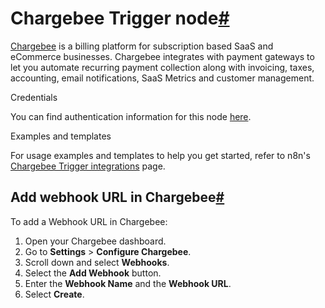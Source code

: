 [](https://github.com/n8n-io/n8n-docs/edit/main/docs/integrations/builtin/trigger-nodes/n8n-nodes-base.chargebeetrigger.md "Edit this page")

# Chargebee Trigger node[#](#chargebee-trigger-node "Permanent link")

[Chargebee](https://www.chargebee.com/) is a billing platform for subscription based SaaS and eCommerce businesses. Chargebee integrates with payment gateways to let you automate recurring payment collection along with invoicing, taxes, accounting, email notifications, SaaS Metrics and customer management.

Credentials

You can find authentication information for this node [here](../../credentials/chargebee/).

Examples and templates

For usage examples and templates to help you get started, refer to n8n's [Chargebee Trigger integrations](https://n8n.io/integrations/chargebee-trigger/) page.

## Add webhook URL in Chargebee[#](#add-webhook-url-in-chargebee "Permanent link")

To add a Webhook URL in Chargebee:

1.  Open your Chargebee dashboard.
2.  Go to **Settings** > **Configure Chargebee**.
3.  Scroll down and select **Webhooks**.
4.  Select the **Add Webhook** button.
5.  Enter the **Webhook Name** and the **Webhook URL**.
6.  Select **Create**.